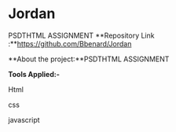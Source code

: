 # Jordan
PSDTHTML ASSIGNMENT
**Repository Link :**https://github.com/Bbenard/Jordan

**About the project:**PSDTHTML ASSIGNMENT

**Tools Applied:-**

Html

css 

javascript


